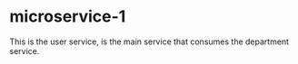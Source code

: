 # microservice-1
This is the user service, is the main service that consumes the department service.
